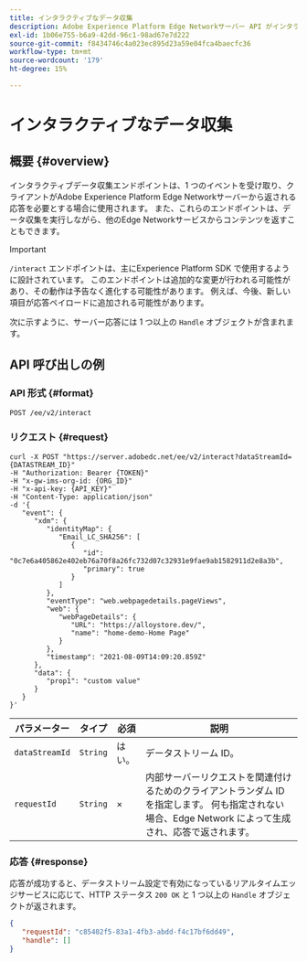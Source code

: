 ```yaml
---
title: インタラクティブなデータ収集
description: Adobe Experience Platform Edge Networkサーバー API がインタラクティブなデータ収集を実行する方法について説明します。
exl-id: 1b06e755-b6a9-42dd-96c1-98ad67e7d222
source-git-commit: f8434746c4a023ec895d23a59e04fca4baecfc36
workflow-type: tm+mt
source-wordcount: '179'
ht-degree: 15%

---
```


# インタラクティブなデータ収集

## 概要 {#overview}

インタラクティブデータ収集エンドポイントは、1 つのイベントを受け取り、クライアントがAdobe Experience Platform Edge Networkサーバーから返される応答を必要とする場合に使用されます。 また、これらのエンドポイントは、データ収集を実行しながら、他のEdge Networkサービスからコンテンツを返すこともできます。

>[!IMPORTANT]
>
>`/interact` エンドポイントは、主にExperience Platform SDK で使用するように設計されています。 このエンドポイントは追加的な変更が行われる可能性があり、その動作は予告なく進化する可能性があります。 例えば、今後、新しい項目が応答ペイロードに追加される可能性があります。

次に示すように、サーバー応答には 1 つ以上の `Handle` オブジェクトが含まれます。

## API 呼び出しの例

### API 形式 {#format}

```http
POST /ee/v2/interact
```

### リクエスト {#request}

```shell
curl -X POST "https://server.adobedc.net/ee/v2/interact?dataStreamId={DATASTREAM_ID}" 
-H "Authorization: Bearer {TOKEN}" 
-H "x-gw-ims-org-id: {ORG_ID}" 
-H "x-api-key: {API_KEY}" 
-H "Content-Type: application/json" 
-d '{
   "event": {
      "xdm": {
         "identityMap": {
            "Email_LC_SHA256": [
               {
                  "id": "0c7e6a405862e402eb76a70f8a26fc732d07c32931e9fae9ab1582911d2e8a3b",
                  "primary": true
               }
            ]
         },
         "eventType": "web.webpagedetails.pageViews",
         "web": {
            "webPageDetails": {
               "URL": "https://alloystore.dev/",
               "name": "home-demo-Home Page"
            }
         },
         "timestamp": "2021-08-09T14:09:20.859Z"
      },
      "data": {
         "prop1": "custom value"
      }
   }
}'
```

| パラメーター | タイプ | 必須 | 説明 |
| --- | --- | --- | --- |
| `dataStreamId` | `String` | はい。 | データストリーム ID。 |
| `requestId` | `String` | × | 内部サーバーリクエストを関連付けるためのクライアントランダム ID を指定します。 何も指定されない場合、Edge Network によって生成され、応答で返されます。 |

### 応答 {#response}

応答が成功すると、データストリーム設定で有効になっているリアルタイムエッジサービスに応じて、HTTP ステータス `200 OK` と 1 つ以上の `Handle` オブジェクトが返されます。

```json
{
   "requestId": "c85402f5-83a1-4fb3-abdd-f4c17bf6dd49",
   "handle": []
}
```
